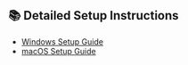 ## 📚 Detailed Setup Instructions

- [Windows Setup Guide](windows-setup.md)
- [macOS Setup Guide](macos-setup.md)
